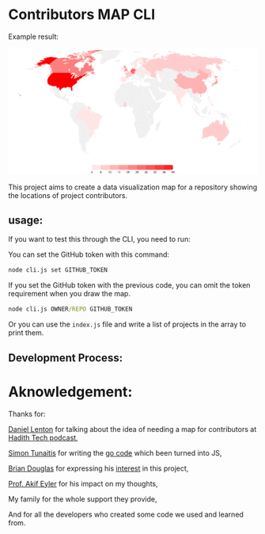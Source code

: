 # Contributors MAP CLI 

Example result: 

![Microsoft TypeScript heatmap](./microsoft_TypeScript.svg)

This project aims to create a data visualization map for a repository showing the locations of project contributors. 


## usage: 

If you want to test this through the CLI, you need to run:

You can set the GitHub token with this command: 

```cmd
node cli.js set GITHUB_TOKEN
```

If you set the GitHub token with the previous code, you can omit the token requirement when you draw the map.

```cmd
node cli.js OWNER/REPO GITHUB_TOKEN
```

Or you can use the `index.js` file and write a list of projects in the array to print them.

## Development Process: 



# Aknowledgement: 

Thanks for: 

[Daniel Lenton](https://danlenton.com/) for talking about the idea of needing a map for contributors at [Hadith Tech podcast](https://www.youtube.com/watch?v=layth8Cyaus&t=31s), 

[Simon Tunaitis](https://github.com/tunaitis) for writing the [go code](https://github.com/tunaitis/contributor-map) which been turned into JS, 

[Brian Douglas](https://github.com/bdougie) for expressing his [interest](https://github.com/orgs/open-sauced/discussions/7) in this project, 

[Prof. Akif Eyler](https://github.com/maeyler) for his impact on my thoughts, 

My family for the whole support they provide,  

And for all the developers who created some code we used and learned from. 
